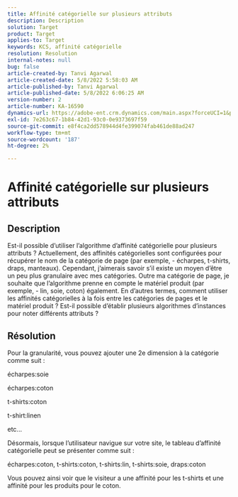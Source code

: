 ```yaml
---
title: Affinité catégorielle sur plusieurs attributs
description: Description
solution: Target
product: Target
applies-to: Target
keywords: KCS, affinité catégorielle
resolution: Resolution
internal-notes: null
bug: false
article-created-by: Tanvi Agarwal
article-created-date: 5/8/2022 5:58:03 AM
article-published-by: Tanvi Agarwal
article-published-date: 5/8/2022 6:06:25 AM
version-number: 2
article-number: KA-16590
dynamics-url: https://adobe-ent.crm.dynamics.com/main.aspx?forceUCI=1&pagetype=entityrecord&etn=knowledgearticle&id=a8c617cd-93ce-ec11-a7b5-00224809c101
exl-id: 7e263c67-1b84-42d1-93c0-0e9373697f59
source-git-commit: e8f4ca2dd578944d4fe399074fab461de88ad247
workflow-type: tm+mt
source-wordcount: '187'
ht-degree: 2%

---
```


# Affinité catégorielle sur plusieurs attributs

## Description

Est-il possible d’utiliser l’algorithme d’affinité catégorielle pour plusieurs attributs ? Actuellement, des affinités catégorielles sont configurées pour récupérer le nom de la catégorie de page (par exemple, - écharpes, t-shirts, draps, manteaux). Cependant, j’aimerais savoir s’il existe un moyen d’être un peu plus granulaire avec mes catégories. Outre ma catégorie de page, je souhaite que l’algorithme prenne en compte le matériel produit (par exemple, - lin, soie, coton) également. En d’autres termes, comment utiliser les affinités catégorielles à la fois entre les catégories de pages et le matériel produit ? Est-il possible d’établir plusieurs algorithmes d’instances pour noter différents attributs ?

## Résolution


Pour la granularité, vous pouvez ajouter une 2e dimension à la catégorie comme suit :

écharpes:soie

écharpes:coton

t-shirts:coton

t-shirt:linen

etc...

Désormais, lorsque l’utilisateur navigue sur votre site, le tableau d’affinité catégorielle peut se présenter comme suit :

écharpes:coton, t-shirts:coton, t-shirts:lin, t-shirts:soie, draps:coton

Vous pouvez ainsi voir que le visiteur a une affinité pour les t-shirts et une affinité pour les produits pour le coton.
